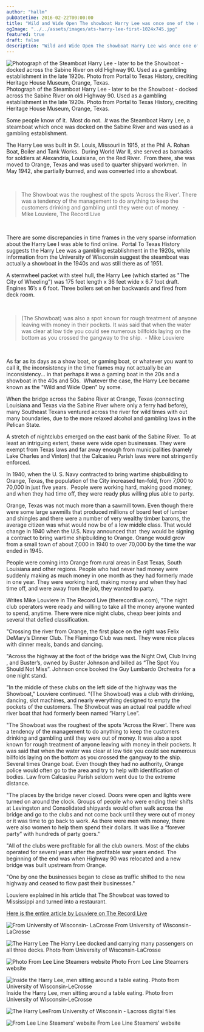 ```yaml
---
author: "hallm"
pubDatetime: 2016-02-22T00:00:00
title: "Wild and Wide Open The showboat Harry Lee was once one of the roughest spots on the Sabine River"
ogImage: "../../assets/images/ats-harry-lee-first-1024x745.jpg"
featured: true
draft: false
description: "Wild and Wide Open The showboat Harry Lee was once one of the roughest spots on the Sabine River"
---
```


![Photograph of the Steamboat Harry Lee - later to be the Showboat - docked across the Sabine River on old Highway 90. Used as a gambling establishment in the late 1920s. Photo from Portal to Texas History, crediting Heritage House Museum, Orange, Texas. ](@assets/images/ats-harry-lee-first-1024x745.jpg) Photograph of the Steamboat Harry Lee - later to be the Showboat - docked across the Sabine River on old Highway 90. Used as a gambling establishment in the late 1920s. Photo from Portal to Texas History, crediting Heritage House Museum, Orange, Texas.

Some people know of it.  Most do not.  _It_ was the Steamboat Harry Lee, a steamboat which once was docked on the Sabine River and was used as a gambling establishment.

<!--more-->

The Harry Lee was built in St. Louis, Missouri in 1915, at the Phil A. Rohan Boat, Boiler and Tank Works.  During World War II, she served as barracks for soldiers at Alexandria, Louisiana, on the Red River.  From there, she was moved to Orange, Texas and was used to quarter shipyard workmen.  In May 1942, she partially burned, and was converted into a showboat.

 

> The Showboat was the roughest of the spots 'Across the River'. There was a tendency of the management to do anything to keep the customers drinking and gambling until they were out of money.  - Mike Louviere, The Record Live

 

There are some discrepancies in time frames in the very sparse information about the Harry Lee I was able to find online.  Portal To Texas History suggests the Harry Lee was a gambling establishment in the 1920s, while information from the University of Wisconsin suggest the steamboat was actually a showboat in the 1940s and was still there as of 1951.

A sternwheel packet with steel hull, the Harry Lee (which started as "The City of Wheeling") was 175 feet length x 36 feet wide x 6.7 foot draft. Engines 16’s x 6 foot. Three boilers set on her backwards and fired from deck room.

 

> (The Showboat) was also a spot known for rough treatment of anyone leaving with money in their pockets. It was said that when the water was clear at low tide you could see numerous billfolds laying on the bottom as you crossed the gangway to the ship.  - Mike Louviere

 

As far as its days as a show boat, or gaming boat, or whatever you want to call it, the inconsistency in the time frames may not actually be an inconsistency... in that perhaps it was a gaming boat in the 20s and a showboat in the 40s and 50s.  Whatever the case, the Harry Lee became known as the "Wild and Wide Open" by some.

When the bridge across the Sabine River at Orange, Texas (connecting Louisiana and Texas via the Sabine River where only a ferry had before), many Southeast Texans ventured across the river for wild times with out many boundaries, due to the more relaxed alcohol and gambling laws in the Pelican State.

A stretch of nightclubs emerged on the east bank of the Sabine River.  To at least an intriguing extent, these were wide open businesses. They were exempt from Texas laws and far away enough from municipalities (namely Lake Charles and Vinton) that the Calcasieu Parish laws were not stringently enforced.

In 1940, when the U. S. Navy contracted to bring wartime shipbuilding to Orange, Texas, the population of the City increased ten-fold, from 7,000 to 70,000 in just five years.  People were working hard, making good money, and when they had time off, they were ready plus willing plus able to party.

Orange, Texas was not much more than a sawmill town. Even though there were some large sawmills that produced millions of board feet of lumber and shingles and there were a number of very wealthy timber barons, the average citizen was what would now be of a low middle class. That would change in 1940 when the U.S. Navy announced that  they would be signing a contract to bring wartime shipbuilding to Orange. Orange would grow from a small town of about 7,000 in 1940 to over 70,000 by the time the war ended in 1945.

People were coming into Orange from rural areas in East Texas, South Louisiana and other regions. People who had never had money were suddenly making as much money in one month as they had formerly made in one year. They were working hard, making money and when they had time off, and were away from the job, they wanted to party.

Writes Mike Louviere in The Record Live (therecordlive.com), "The night club operators were ready and willing to take all the money anyone wanted to spend, anytime. There were nice night clubs, cheap beer joints and several that defied classification.

"Crossing the river from Orange, the first place on the right was Felix DeMary’s Dinner Club. The Flamingo Club was next. They were nice places with dinner meals, bands and dancing.

"Across the highway at the foot of the bridge was the Night Owl, Club Irving , and Buster’s, owned by Buster Johnson and billed as “The Spot You Should Not Miss”. Johnson once booked the Guy Lumbardo Orchestra for a one night stand.

"In the middle of these clubs on the left side of the highway was the Showboat," Louviere continued. "(The Showboat) was a club with drinking, dancing, slot machines, and nearly everything designed to empty the pockets of the customers. The Showboat was an actual real paddle wheel river boat that had formerly been named “Harry Lee”.

"The Showboat was the roughest of the spots 'Across the River'. There was a tendency of the management to do anything to keep the customers drinking and gambling until they were out of money. It was also a spot known for rough treatment of anyone leaving with money in their pockets. It was said that when the water was clear at low tide you could see numerous billfolds laying on the bottom as you crossed the gangway to the ship. Several times Orange boat. Even though they had no authority, Orange police would often go to the area and try to help with identification of bodies. Law from Calcasieu Parish seldom went due to the extreme distance.

"The places by the bridge never closed. Doors were open and lights were turned on around the clock. Groups of people who were ending their shifts at Levingston and Consolidated shipyards would often walk across the bridge and go to the clubs and not come back until they were out of money or it was time to go back to work. As there were men with money, there were also women to help them spend their dollars. It was like a “forever party” with hundreds of party goers."

"All of the clubs were profitable for all the club owners. Most of the clubs operated for several years after the profitable war years ended. The beginning of the end was when Highway 90 was relocated and a new bridge was built upstream from Orange. 

"One by one the businesses began to close as traffic shifted to the new highway and ceased to flow past their businesses."

Louviere explained in his article that The Showboat was towed to Mississippi and turned into a restaurant.

[Here is the entire article by Louviere on The Record Live](http://therecordlive.com/2015/02/17/across-the-river-back-in-the-day/)

![From University of Wisconsin- LaCrosse](@assets/images/ats-harry-lee6-1024x738.jpg) From University of Wisconsin- LaCrosse

![The Harry Lee](@assets/images/ats-harry-lee2-1024x781.jpg) The Harry Lee docked and carrying many passengers on all three decks. Photo from University of Wisconsin-LaCrosse

![Photo From Lee Line Steamers website](@assets/images/ats-lee-line-1024x546.jpg) Photo From Lee Line Steamers website

![Inside the Harry Lee, men sitting around a table eating. Photo from University of Wisconsin-LeCrosse](@assets/images/ats-harry-lee7-1024x671.jpg) Inside the Harry Lee, men sitting around a table eating. Photo from University of Wisconsin-LeCrosse

![The Harry Lee](@assets/images/ats-harry-lee-1024x580.jpg)From University of Wisconsin - Lacross digital files

![From Lee Line Steamers' website](@assets/images/ats-harry-new-1024x819.jpg) From Lee Line Steamers' website
